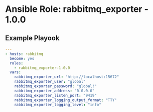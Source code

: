 # Ansible Role: rabbitmq_exporter - 1.0.0

## Example Playook

```yaml
---
- hosts: rabbitmq
  become: yes
  roles:
    - rabbitmq_exporter-1.0.0
  vars:
    rabbitmq_exporter_url: "http://localhost:15672"
    rabbitmq_exporter_user: "global"
    rabbitmq_exporter_password: "global!"
    rabbitmq_exporter_address: "0.0.0.0"
    rabbitmq_exporter_listen_port: "9419"
    rabbitmq_exporter_logging_output_format: "TTY"
    rabbitmq_exporter_logging_level: "info"
```